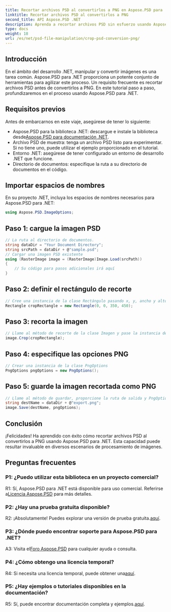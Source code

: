 ```yaml
---
title: Recortar archivos PSD al convertirlos a PNG en Aspose.PSD para .NET
linktitle: Recortar archivos PSD al convertirlos a PNG
second_title: API Aspose.PSD .NET
description: Aprenda a recortar archivos PSD sin esfuerzo usando Aspose.PSD para .NET. Siga nuestra guía paso a paso para una conversión perfecta a PNG.
type: docs
weight: 18
url: /es/net/psd-file-manipulation/crop-psd-conversion-png/
---
```

## Introducción
En el ámbito del desarrollo .NET, manipular y convertir imágenes es una tarea común. Aspose.PSD para .NET proporciona un potente conjunto de herramientas para agilizar este proceso. Un requisito frecuente es recortar archivos PSD antes de convertirlos a PNG. En este tutorial paso a paso, profundizaremos en el proceso usando Aspose.PSD para .NET.
## Requisitos previos
Antes de embarcarnos en este viaje, asegúrese de tener lo siguiente:
-  Aspose.PSD para la biblioteca .NET: descargue e instale la biblioteca desde[Aspose.PSD para documentación .NET](https://reference.aspose.com/psd/net/).
- Archivo PSD de muestra: tenga un archivo PSD listo para experimentar. Si no tiene uno, puede utilizar el ejemplo proporcionado en el tutorial.
- Entorno .NET: asegúrese de tener configurado un entorno de desarrollo .NET que funcione.
- Directorio de documentos: especifique la ruta a su directorio de documentos en el código.
## Importar espacios de nombres
En su proyecto .NET, incluya los espacios de nombres necesarios para Aspose.PSD para .NET:
```csharp
using Aspose.PSD.ImageOptions;
```
## Paso 1: cargue la imagen PSD
```csharp
// La ruta al directorio de documentos.
string dataDir = "Your Document Directory";
string srcPath = dataDir + @"sample.psd";
// Cargar una imagen PSD existente
using (RasterImage image = (RasterImage)Image.Load(srcPath))
{
    // Su código para pasos adicionales irá aquí
}
```
## Paso 2: definir el rectángulo de recorte
```csharp
// Cree una instancia de la clase Rectángulo pasando x, y, ancho y alto
Rectangle cropRectangle = new Rectangle(0, 0, 350, 450);
```
## Paso 3: recorta la imagen
```csharp
// Llame al método de recorte de la clase Imagen y pase la instancia de la clase rectángulo
image.Crop(cropRectangle);
```
## Paso 4: especifique las opciones PNG
```csharp
// Crear una instancia de la clase PngOptions
PngOptions pngOptions = new PngOptions();
```
## Paso 5: guarde la imagen recortada como PNG
```csharp
// Llame al método de guardar, proporcione la ruta de salida y PngOptions para convertir el archivo PSD a PNG y guardar la salida.
string destName = dataDir + @"export.png";
image.Save(destName, pngOptions);
```
## Conclusión

¡Felicidades! Ha aprendido con éxito cómo recortar archivos PSD al convertirlos a PNG usando Aspose.PSD para .NET. Esta capacidad puede resultar invaluable en diversos escenarios de procesamiento de imágenes.

## Preguntas frecuentes

### P1: ¿Puedo utilizar esta biblioteca en un proyecto comercial?

 R1: Sí, Aspose.PSD para .NET está disponible para uso comercial. Referirse a[Licencia Aspose.PSD](https://purchase.aspose.com/buy) para más detalles.

### P2: ¿Hay una prueba gratuita disponible?

R2: ¡Absolutamente! Puedes explorar una versión de prueba gratuita.[aquí](https://releases.aspose.com/).

### P3: ¿Dónde puedo encontrar soporte para Aspose.PSD para .NET?

 A3: Visita el[Foro Aspose.PSD](https://forum.aspose.com/c/psd/34) para cualquier ayuda o consulta.

### P4: ¿Cómo obtengo una licencia temporal?

 R4: Si necesita una licencia temporal, puede obtener una[aquí](https://purchase.aspose.com/temporary-license/).

### P5: ¿Hay ejemplos o tutoriales disponibles en la documentación?

 R5: Sí, puede encontrar documentación completa y ejemplos.[aquí](https://reference.aspose.com/psd/net/).